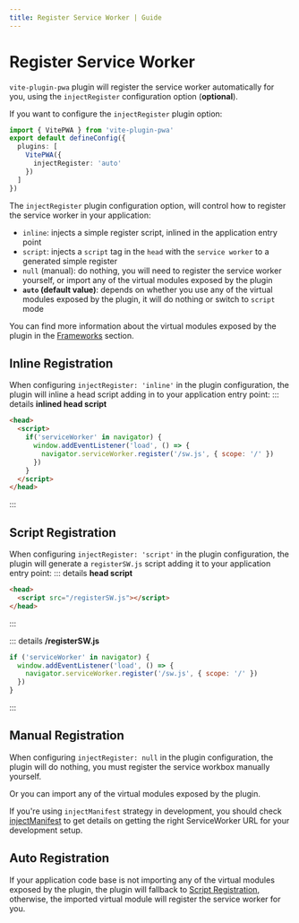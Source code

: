 ```yaml
---
title: Register Service Worker | Guide
---
```


# Register Service Worker

`vite-plugin-pwa` plugin will register the service worker automatically for you, using the `injectRegister` configuration option (**optional**).

If you want to configure the `injectRegister` plugin option:
```ts
import { VitePWA } from 'vite-plugin-pwa'
export default defineConfig({
  plugins: [
    VitePWA({
      injectRegister: 'auto'
    })
  ]
})
```

The `injectRegister` plugin configuration option, will control how to register the service worker in your application:
- `inline`: injects a simple register script, inlined in the application entry point
- `script`: injects a `script` tag in the `head` with the `service worker` to a generated simple register
- `null` (manual): do nothing, you will need to register the service worker yourself, or import any of the virtual modules exposed by the plugin
- **`auto` (default value)**: depends on whether you use any of the virtual modules exposed by the plugin, it will do nothing or switch to `script` mode


You can find more information about the virtual modules exposed by the plugin in the [Frameworks](/frameworks/) section.

## Inline Registration

When configuring `injectRegister: 'inline'` in the plugin configuration, the plugin will inline a head script adding in to your application entry point:
::: details **inlined head script**
```html
<head>
  <script>
    if('serviceWorker' in navigator) {
      window.addEventListener('load', () => {
        navigator.serviceWorker.register('/sw.js', { scope: '/' })
      })
    }
  </script>
</head>
```
:::

## Script Registration

When configuring `injectRegister: 'script'` in the plugin configuration, the plugin will generate a `registerSW.js` script adding it to your application entry point:
::: details **head script**
```html
<head>
  <script src="/registerSW.js"></script>
</head>
```
:::

::: details **/registerSW.js**
```js
if ('serviceWorker' in navigator) {
  window.addEventListener('load', () => {
    navigator.serviceWorker.register('/sw.js', { scope: '/' })
  })
}
```
:::

## Manual Registration

When configuring `injectRegister: null` in the plugin configuration, the plugin will do nothing, you must register the service workbox manually yourself.

Or you can import any of the virtual modules exposed by the plugin.

If you're using `injectManifest` strategy in development, you should check [injectManifest](/guide/development#injectmanifest-strategy) to get details on getting the right ServiceWorker URL for your development setup.


## Auto Registration

If your application code base is not importing any of the virtual modules exposed by the plugin, the plugin will fallback to [Script Registration](/guide/register-service-worker#script-registration), otherwise, the imported virtual module will register the service worker for you.

